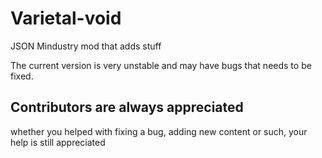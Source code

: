# Varietal-void
JSON Mindustry mod that adds stuff

The current version is very unstable and may have bugs that needs to be fixed.

## Contributors are always appreciated 
whether you helped with fixing a bug, adding new content or such, your help is still appreciated
